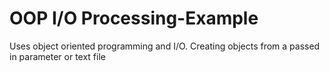 # OOP I/O Processing-Example
Uses object oriented programming and I/O. Creating objects from a passed in parameter or text file
